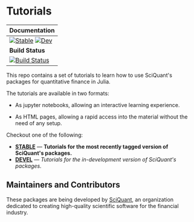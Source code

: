 # Tutorials

| **Documentation** |
|:------------ |
| [![Stable](https://img.shields.io/badge/docs-stable-blue.svg)](https://SciQuant.github.io/Tutorials/stable/) [![Dev](https://img.shields.io/badge/docs-dev-blue.svg)](https://SciQuant.github.io/Tutorials/dev/) |
|**Build Status** |
| [![Build Status](https://github.com/SciQuant/Tutorials/workflows/CI/badge.svg)](https://github.com/SciQuant/Tutorials/actions) |

This repo contains a set of tutorials to learn how to use SciQuant's packages for quantitative finance in Julia.

The tutorials are available in two formats:

- As jupyter notebooks, allowing an interactive learning experience.

- As HTML pages, allowing a rapid access into the material without the need of any setup.

Checkout one of the following:

- [**STABLE**](https://SciQuant.github.io/Tutorials/stable) &mdash; **Tutorials for the most recently tagged version of SciQuant's packages.**
- [**DEVEL**](https://SciQuant.github.io/Tutorials/dev) &mdash; *Tutorials for the in-development version of SciQuant's packages.*

## Maintainers and Contributors

These packages are being developed by [SciQuant](https://github.com/SciQuant), an organization dedicated to creating high-quality scientific software for the financial industry.